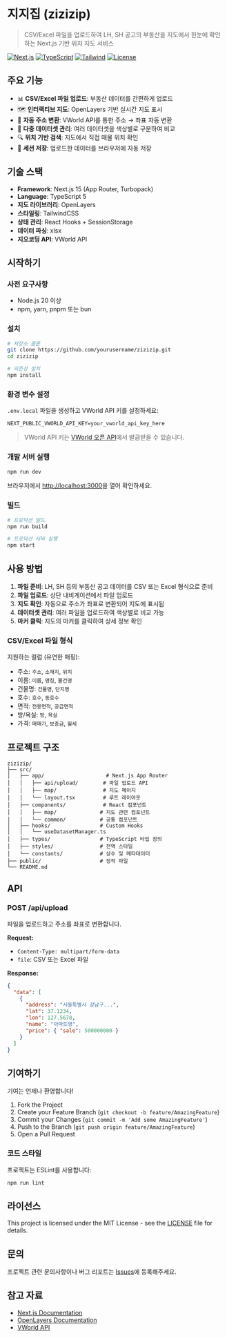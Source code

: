 # 지지집 (zizizip)

> CSV/Excel 파일을 업로드하여 LH, SH 공고의 부동산을 지도에서 한눈에 확인하는 Next.js 기반 위치 지도 서비스

[![Next.js](https://img.shields.io/badge/Next.js-15-black)](https://nextjs.org/)
[![TypeScript](https://img.shields.io/badge/TypeScript-5-blue)](https://www.typescriptlang.org/)
[![Tailwind](https://img.shields.io/badge/TailwindCSS-4-skyblue)](https://tailwindcss.com/)
[![License](https://img.shields.io/badge/license-MIT-green)](LICENSE)

## 주요 기능

- 📊 **CSV/Excel 파일 업로드**: 부동산 데이터를 간편하게 업로드
- 🗺️ **인터랙티브 지도**: OpenLayers 기반 실시간 지도 표시
- 📍 **자동 주소 변환**: VWorld API를 통한 주소 → 좌표 자동 변환
- 🎨 **다중 데이터셋 관리**: 여러 데이터셋을 색상별로 구분하여 비교
- 🔍 **위치 기반 검색**: 지도에서 직접 매물 위치 확인
- 💾 **세션 저장**: 업로드한 데이터를 브라우저에 자동 저장

## 기술 스택

- **Framework**: Next.js 15 (App Router, Turbopack)
- **Language**: TypeScript 5
- **지도 라이브러리**: OpenLayers
- **스타일링**: TailwindCSS
- **상태 관리**: React Hooks + SessionStorage
- **데이터 파싱**: xlsx
- **지오코딩 API**: VWorld API

## 시작하기

### 사전 요구사항

- Node.js 20 이상
- npm, yarn, pnpm 또는 bun

### 설치

```bash
# 저장소 클론
git clone https://github.com/yourusername/zizizip.git
cd zizizip

# 의존성 설치
npm install
```

### 환경 변수 설정

`.env.local` 파일을 생성하고 VWorld API 키를 설정하세요:

```env
NEXT_PUBLIC_VWORLD_API_KEY=your_vworld_api_key_here
```

> VWorld API 키는 [VWorld 오픈 API](https://www.vworld.kr/dev/v4dv_apidevguide2_s001.do)에서 발급받을 수 있습니다.

### 개발 서버 실행

```bash
npm run dev
```

브라우저에서 [http://localhost:3000](http://localhost:3000)을 열어 확인하세요.

### 빌드

```bash
# 프로덕션 빌드
npm run build

# 프로덕션 서버 실행
npm start
```

## 사용 방법

1. **파일 준비**: LH, SH 등의 부동산 공고 데이터를 CSV 또는 Excel 형식으로 준비
2. **파일 업로드**: 상단 내비게이션에서 파일 업로드
3. **지도 확인**: 자동으로 주소가 좌표로 변환되어 지도에 표시됨
4. **데이터셋 관리**: 여러 파일을 업로드하여 색상별로 비교 가능
5. **마커 클릭**: 지도의 마커를 클릭하여 상세 정보 확인

### CSV/Excel 파일 형식

지원하는 컬럼 (유연한 매핑):
- 주소: `주소`, `소재지`, `위치`
- 이름: `이름`, `명칭`, `물건명`
- 건물명: `건물명`, `단지명`
- 호수: `호수`, `동호수`
- 면적: `전용면적`, `공급면적`
- 방/욕실: `방`, `욕실`
- 가격: `매매가`, `보증금`, `월세`

## 프로젝트 구조

```
zizizip/
├── src/
│   ├── app/                    # Next.js App Router
│   │   ├── api/upload/        # 파일 업로드 API
│   │   ├── map/               # 지도 페이지
│   │   └── layout.tsx         # 루트 레이아웃
│   ├── components/            # React 컴포넌트
│   │   ├── map/              # 지도 관련 컴포넌트
│   │   └── common/           # 공통 컴포넌트
│   ├── hooks/                # Custom Hooks
│   │   └── useDatasetManager.ts
│   ├── types/                # TypeScript 타입 정의
│   ├── styles/               # 전역 스타일
│   └── constants/            # 상수 및 메타데이터
├── public/                   # 정적 파일
└── README.md
```

## API

### POST /api/upload

파일을 업로드하고 주소를 좌표로 변환합니다.

**Request:**
- `Content-Type: multipart/form-data`
- `file`: CSV 또는 Excel 파일

**Response:**
```json
{
  "data": [
    {
      "address": "서울특별시 강남구...",
      "lat": 37.1234,
      "lon": 127.5678,
      "name": "아파트명",
      "price": { "sale": 500000000 }
    }
  ]
}
```

## 기여하기

기여는 언제나 환영합니다!

1. Fork the Project
2. Create your Feature Branch (`git checkout -b feature/AmazingFeature`)
3. Commit your Changes (`git commit -m 'Add some AmazingFeature'`)
4. Push to the Branch (`git push origin feature/AmazingFeature`)
5. Open a Pull Request

### 코드 스타일

프로젝트는 ESLint를 사용합니다:

```bash
npm run lint
```

## 라이선스

This project is licensed under the MIT License - see the [LICENSE](LICENSE) file for details.

## 문의

프로젝트 관련 문의사항이나 버그 리포트는 [Issues](https://github.com/yourusername/zizizip/issues)에 등록해주세요.

## 참고 자료

- [Next.js Documentation](https://nextjs.org/docs)
- [OpenLayers Documentation](https://openlayers.org/doc/)
- [VWorld API](https://www.vworld.kr/dev/v4dv_apidevguide2_s001.do)
